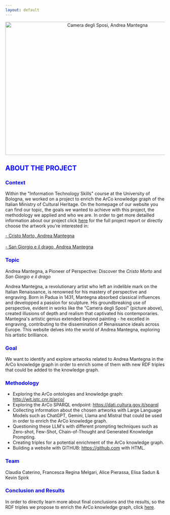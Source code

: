 ```yaml
---
layout: default
---
```


<div style="text-align: center;">
  <img src="https://github.com/KevinITS-site/KevinITS-site.github.io/assets/172382434/0aea0f8e-2834-4747-a4cb-6e68bcf779c8" alt="Camera degli Sposi, Andrea Mantegna" width="630" height="420">
</div>

<h2 style="color: blue;">ABOUT THE PROJECT</h2>

<h3 style="color: blue;">Context</h3>

Within the "Information Technology Skills" course at the University of Bologna, we worked on a project to enrich the ArCo knowledge graph of the Italian Ministry of Cultural Heritage. On the homepage of our website you can find our topic, the goals we wanted to achieve with this project, the methodology we applied and who we are. In order to get more detailled information about our project click [here](another-page.md) for the full project report or directly choose the artwork you're interested in:

<a href="https://kevinits-site.github.io/another-page.html#custom-anchor">- Cristo Morto, Andrea Mantegna</a>

<div style="margin-top: 18px;"></div>

<a href="https://kevinits-site.github.io/another-page.html#c-anchor">- San Giorgio e il drago, Andrea Mantegna</a>

<h3 style="color: blue;">Topic</h3> 

Andrea Mantegna, a Pioneer of Perspective: Discover the _Cristo Morto_ and _San Giorgio e il drago_ 

Andrea Mantegna, a revolutionary artist who left an indelible mark on the Italian Renaissance, is renowned for his mastery of perspective and engraving. Born in Padua in 1431, Mantegna absorbed classical influences and developped a passion for sculpture. His groundbreaking use of perspective, evident in works like the "Camera degli Sposi" (picture above), created illusions of depth and realism that captivated his contemporaries. Mantegna's artistic genius extended beyond painting - he excelled in engraving, contributing to the dissemination of Renaissance ideals across Europe. This website delves into the world of Andrea Mantegna, exploring his artistic brilliance.

<h3 style="color: blue;">Goal</h3>

We want to identify and explore artworks related to Andrea Mantegna in the ArCo knowledge graph in order to enrich some of them with new RDF triples that could be added to the knowledge graph.

<h3 style="color: blue;">Methodology</h3>

- Exploring the ArCo ontologies and knowledge graph: <http://wit.istc.cnr.it/arco/>
- Exploring the ArCo SPARQL endpoint: <https://dati.cultura.gov.it/sparql>
- Collecting information about the chosen artworks with Large Language Models such as ChatGPT, Gemini, Llama and Mistral that could be used in order to enrich the ArCo knowledge graph.
- Questioning these LLM's with different prompting techniques such as Zero-shot, Few-Shot, Chain-of-Thought and Generated Knowledge Prompting.
- Creating triples for a potential enrichment of the ArCo knowledge graph.
- Building a website with GITHUB: <https://github.com> with HTML.


<h3 style="color: blue;">Team</h3>

Claudia Caterino, Francesca Regina Melgari, Alice Pierassa, Elisa Sadun & Kevin Spirk 

<h3 style="color: blue;">Conclusion and Results</h3>

In order to directly learn more about final conclusions and the results, so the RDF triples we propose to enrich the ArCo knowledge graph, click [here](triples.md).

<div style="margin-top: 20px;"></div>  







